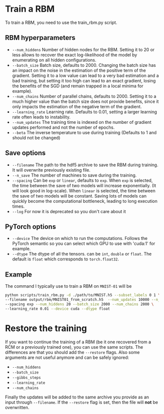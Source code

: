 # Train a RBM

To train a RBM, you need to use the train_rbm.py script.

## RBM hyperparameters

- `--num_hiddens` Number of hidden nodes for the RBM. Setting it to $20$ or less allows to recover the exact log-likelihood of the model by enumerating on all hidden configurations.
- `--batch_size` Batch size, defaults to $2000$. Changing the batch size has an impact on the noise in the estimation of the positive term of the gradient. Setting it to a low value can lead to a very bad estimation and a bad training, but setting it too high can lead to an exact gradient, losing the benefits of the SGD (and remain trapped in a local minima for example).
- `--num_chains` Number of parallel chains, defaults to $2000$. Setting it to a much higher value than the batch size does not provide benefits, since it only impacts the estimation of the negative term of the gradient.
- `--learning_rate` Learning rate. Defaults to $0.01$, setting a larger learning rate often leads to instability.
- `--num_updates` The training time is indexed on the number of gradient updates performed and not the number of epochs.
- `--beta` The inverse temperature to use during training (Defaults to $1$ and should not be changed)

## Save options

- `--filename` The path to the hdf5 archive to save the RBM during training. It will overwrite previously existing file.
- `--n_save` The number of machines to save during the training.
- `--spacing` Can be `exp` or `linear`, defaults to `exp`. When `exp` is selected, the time between the save of two models will increase exponentially. (It will look good in log-scale). When `linear` is selected, the time between the save of two models will be constant.
  Saving lots of models can quickly become the computational bottleneck, leading to long execution times.
- `--log` For now it is deprecated so you don't care about it

## PyTorch options

- `--device` The device on which to run the computations. Follows the PyTorch semantic so you can select which GPU to use with 'cuda:1' for example.
- `--dtype` The dtype of all the tensors. can be `int`, `double` or `float`. The default is `float` which corresponds to `torch.float32`.

## Example

The command I typically use to train a RBM on `MNIST-01` will be

```bash
python scripts/train_rbm.py -d ./path/to/MNIST.h5 --subset_labels 0 1 \
--filename output/rbm/MNIST01_from_scratch.h5  --num_updates 10000 --n_save 500 \
--spacing exp --num_hiddens 20 --batch_size 2000 --num_chains 2000 \
--learning_rate 0.01 --device cuda --dtype float
```

# Restore the training

If you want to continue the training of a RBM (be it one recovered from a RCM or a previously trained one), you can use the same scripts. The differences are that you should add the `--restore` flags. Also some arguments are not useful anymore and can be safely ignored:

- `--num_hiddens`
- `--batch_size`
- `--gibbs_steps`
- `--learning_rate`
- `--num_chains`

Finally the updates will be added to the same archive you provide as an input through `--filename`. If the `--restore` flag is set, then the file will **not** be overwritten.
